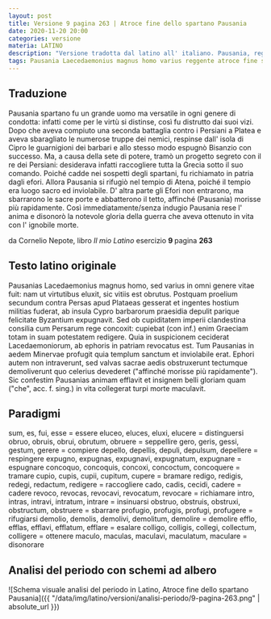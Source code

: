 ```yaml
---
layout: post
title: Versione 9 pagina 263 | Atroce fine dello spartano Pausania
date: 2020-11-20 20:00
categories: versione
materia: LATINO
description: "Versione tradotta dal latino all' italiano. Pausania, reggente di Sparta, comanda le forze alleate dei Greci nella vittoria decisiva di Platea contro i Persiani, ma l' ambizione di potere..."
tags: Pausania Laecedaemonius magnus homo varius reggente atroce fine spartano
---
```

## Traduzione

Pausania spartano fu un grande uomo ma versatile in ogni genere di condotta: infatti come per le virtù si distinse, così fu distrutto dai suoi vizi. Dopo che aveva compiuto una seconda battaglia contro i Persiani a Platea e aveva sbaragliato le numerose truppe dei nemici, respinse dall' isola di Cipro le guarnigioni dei barbari e allo stesso modo espugnò Bisanzio con successo. Ma, a causa della sete di potere, tramò un progetto segreto con il re dei Persiani: desiderava infatti raccogliere tutta la Grecia sotto il suo comando. Poiché cadde nei sospetti degli spartani, fu richiamato in patria dagli efori. Allora Pausania si rifugiò nel tempio di Atena, poiché il tempio era luogo sacro ed inviolabile. D' altra parte gli Efori non entrarono, ma sbarrarono le sacre porte e abbatterono il tetto, affinché (Pausania) morisse più rapidamente. Così immediatamente/senza indugio Pausania rese l' anima e disonorò la notevole gloria della guerra che aveva ottenuto in vita con l' ignobile morte.

da Cornelio Nepote, libro <i> Il mio Latino </i> esercizio <b> 9 </b> pagina <b> 263 </b> 


## Testo latino originale

Pausanias Lacedaemonius magnus homo, sed varius in omni genere vitae fuit: nam ut virtutibus eluxit, sic vitiis est obrutus. Postquam proelium secundum contra Persas apud Plataeas gesserat et ingentes hostium militias fuderat, ab insula Cypro barbarorum praesidia depulit parique felicitate Byzantium expugnavit. Sed ob cupiditatem imperii clandestina consilia cum Persarum rege concoxit: cupiebat (con inf.) enim Graeciam totam in suam potestatem redigere. Quia in suspicionem ceciderat Lacedaemoniorum, ab ephoris in patriam revocatus est. Tum Pausanias in aedem Minervae profugit quia templum sanctum et inviolabile erat. Ephori autem non intraverunt, sed valvas sacrae aedis obstruxerunt tectumque demoliverunt quo celerius devederet ("affinché morisse più rapidamente"). Sic confestim Pausanias animam efflavit et insignem belli gloriam quam ("che", acc. f. sing.) in vita collegerat turpi morte maculavit.


## Paradigmi

sum, es, fui, esse = essere
eluceo, eluces, eluxi, elucere = distinguersi 
obruo, obruis, obrui, obrutum, obruere = seppellire
gero, geris, gessi, gestum, gerere = compiere
depello, depellis, depuli, depulsum, depellere = respingere
expugno, expugnas, expugnavi, expugnatum, expugnare = espugnare
concoquo, concoquis, concoxi, concoctum, concoquere = tramare
cupio, cupis, cupii, cupitum, cupere = bramare
redigo, redigis, redegi, redactum, redigere = raccogliere
cado, cadis, cecidi, cadere = cadere
revoco, revocas, revocavi, revocatum, revocare = richiamare
intro, intras, intravi, intratum, intrare = insinuarsi
obstruo, obstruis, obstruxi, obstructum, obstruere = sbarrare
profugio, profugis, profugi, profugere = rifugiarsi
demolio, demolis, demolivi, demolitum, demolire = demolire
efflo, efflas, efflavi, efflatum, efflare = esalare
colligo, colligis, collegi, collectum, colligere = ottenere
maculo, maculas, maculavi, maculatum, maculare = disonorare

## Analisi del periodo con schemi ad albero

![Schema visuale analisi del periodo in Latino, Atroce fine dello spartano Pausania]({{ "/data/img/latino/versioni/analisi-periodo/9-pagina-263.png" | absolute_url }})


